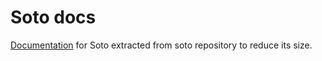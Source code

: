 # Soto docs
[Documentation](https://soto-project.github.io/soto-docs/) for Soto extracted from soto repository to reduce its size.
